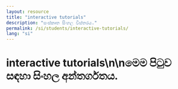 ```yaml
---
layout: resource
title: "interactive tutorials"
description: "සංස්කෘත සිංහල විස්තරය."
permalink: /si/students/interactive-tutorials/
lang: "si"
---
```


# interactive tutorials\n\nමෙම පිටුව සඳහා සිංහල අන්තර්ගතය.
